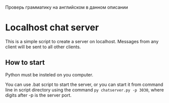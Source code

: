 Проверь грамматику на английском  в данном описании

# Localhost chat server
This is a simple script to create a server on localhost. Messages from any client will be 
sent to all other clients. 

## How to start
Python must be insteled on you computer. 

You can use .bat script to start the server, or you can start it from command line in 
script directory using the command `py chatserver.py -p 3030`, where digits after -p is 
the server port.

